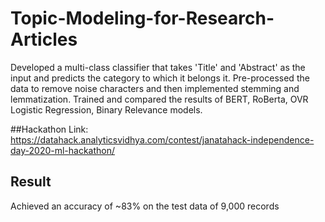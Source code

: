 # Topic-Modeling-for-Research-Articles

Developed a multi-class classifier that takes 'Title' and 'Abstract' as the input and predicts the category to which it belongs it. Pre-processed the data to remove noise characters and then implemented stemming and lemmatization. Trained and compared the results of BERT, RoBerta, OVR Logistic Regression, Binary Relevance models. 

##Hackathon
Link: https://datahack.analyticsvidhya.com/contest/janatahack-independence-day-2020-ml-hackathon/

## Result
Achieved an accuracy of ~83% on the test data of 9,000 records
